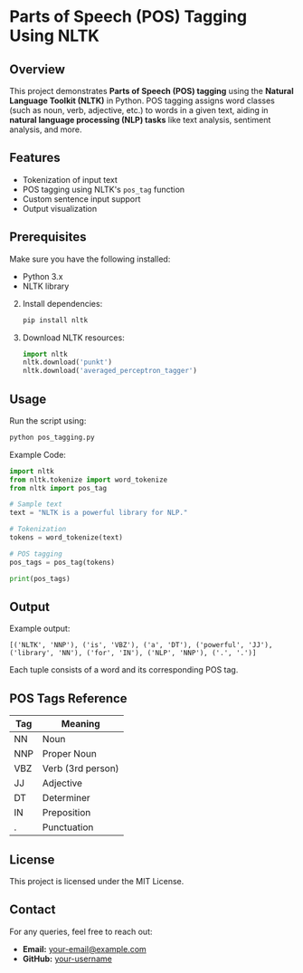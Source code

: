 # Parts of Speech (POS) Tagging Using NLTK

## Overview
This project demonstrates **Parts of Speech (POS) tagging** using the **Natural Language Toolkit (NLTK)** in Python. POS tagging assigns word classes (such as noun, verb, adjective, etc.) to words in a given text, aiding in **natural language processing (NLP) tasks** like text analysis, sentiment analysis, and more.

## Features
- Tokenization of input text
- POS tagging using NLTK's `pos_tag` function
- Custom sentence input support
- Output visualization

## Prerequisites
Make sure you have the following installed:
- Python 3.x
- NLTK library

2. Install dependencies:
   ```bash
   pip install nltk
   ```
3. Download NLTK resources:
   ```python
   import nltk
   nltk.download('punkt')
   nltk.download('averaged_perceptron_tagger')
   ```

## Usage
Run the script using:
```bash
python pos_tagging.py
```
Example Code:
```python
import nltk
from nltk.tokenize import word_tokenize
from nltk import pos_tag

# Sample text
text = "NLTK is a powerful library for NLP."

# Tokenization
tokens = word_tokenize(text)

# POS tagging
pos_tags = pos_tag(tokens)

print(pos_tags)
```

## Output
Example output:
```
[('NLTK', 'NNP'), ('is', 'VBZ'), ('a', 'DT'), ('powerful', 'JJ'), ('library', 'NN'), ('for', 'IN'), ('NLP', 'NNP'), ('.', '.')]
```
Each tuple consists of a word and its corresponding POS tag.

## POS Tags Reference
| Tag  | Meaning            |
|------|--------------------|
| NN   | Noun              |
| NNP  | Proper Noun       |
| VBZ  | Verb (3rd person) |
| JJ   | Adjective         |
| DT   | Determiner        |
| IN   | Preposition       |
| .    | Punctuation       |

## License
This project is licensed under the MIT License.

## Contact
For any queries, feel free to reach out:
- **Email:** your-email@example.com
- **GitHub:** [your-username](https://github.com/your-username)

